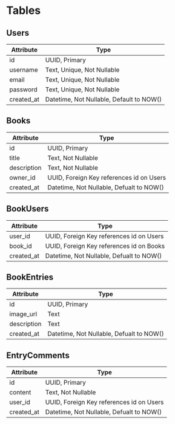 # Tables

## Users
| Attribute  | Type                                     |
| ---------- | ---------------------------------------- |
| id         | UUID, Primary                            |
| username   | Text, Unique, Not Nullable               |
| email      | Text, Unique, Not Nullable               |
| password   | Text, Unique, Not Nullable               |
| created_at | Datetime, Not Nullable, Default to NOW() |

## Books
| Attribute   | Type                                      |
| ----------- | ----------------------------------------- |
| id          | UUID, Primary                             |
| title       | Text, Not Nullable                        |
| description | Text, Not Nullable                        |
| owner_id    | UUID, Foreign Key references id on Users  |
| created_at  | Datetime, Not Nullable, Defualt to NOW()  |

## BookUsers
| Attribute | Type                                      |
| --------- | ----------------------------------------- |
| user_id    | UUID, Foreign Key references id on Users |
| book_id    | UUID, Foreign Key references id on Books |
| created_at | Datetime, Not Nullable, Defualt to NOW() |

## BookEntries
| Attribute   | Type                                     |
| ----------- | ---------------------------------------- |
| id          | UUID, Primary                            |
| image_url   | Text                                     |
| description | Text                                     |
| created_at  | Datetime, Not Nullable, Defualt to NOW() |

## EntryComments
| Attribute  | Type                                     |
| ---------- | ---------------------------------------- |
| id         | UUID, Primary                            |
| content    | Text, Not Nullable                       |
| user_id    | UUID, Foreign Key references id on Users |
| created_at | Datetime, Not Nullable, Defualt to NOW() |